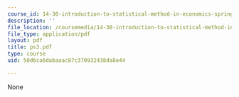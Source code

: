 ```yaml
---
course_id: 14-30-introduction-to-statistical-method-in-economics-spring-2006
description: ''
file_location: /coursemedia/14-30-introduction-to-statistical-method-in-economics-spring-2006/50d6ca6dabaaac87c370932438da8e44_ps3.pdf
file_type: application/pdf
layout: pdf
title: ps3.pdf
type: course
uid: 50d6ca6dabaaac87c370932438da8e44

---
```

None